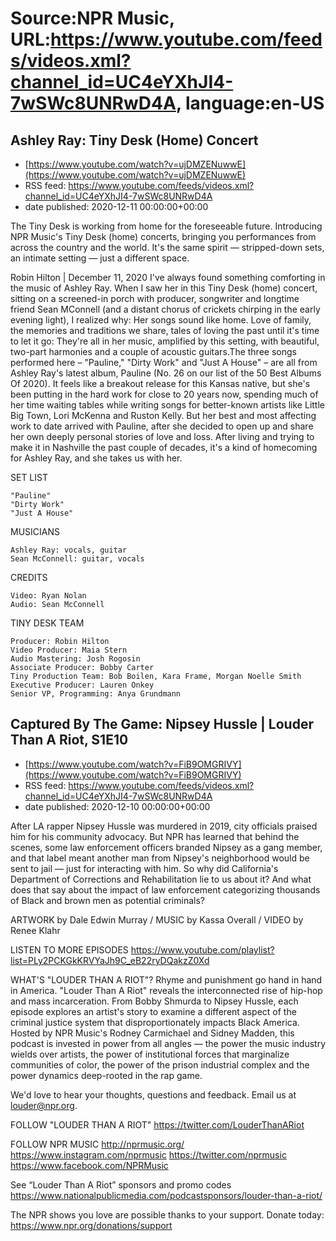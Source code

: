 # Source:NPR Music, URL:https://www.youtube.com/feeds/videos.xml?channel_id=UC4eYXhJI4-7wSWc8UNRwD4A, language:en-US

## Ashley Ray: Tiny Desk (Home) Concert
 - [https://www.youtube.com/watch?v=ujDMZENuwwE](https://www.youtube.com/watch?v=ujDMZENuwwE)
 - RSS feed: https://www.youtube.com/feeds/videos.xml?channel_id=UC4eYXhJI4-7wSWc8UNRwD4A
 - date published: 2020-12-11 00:00:00+00:00

The Tiny Desk is working from home for the foreseeable future. Introducing NPR Music's Tiny Desk (home) concerts, bringing you performances from across the country and the world. It's the same spirit — stripped-down sets, an intimate setting — just a different space.

Robin Hilton | December 11, 2020
I've always found something comforting in the music of Ashley Ray. When I saw her in this Tiny Desk (home) concert, sitting on a screened-in porch with producer, songwriter and longtime friend Sean MConnell (and a distant chorus of crickets chirping in the early evening light), I realized why: Her songs sound like home. Love of family, the memories and traditions we share, tales of loving the past until it's time to let it go: They're all in her music, amplified by this setting, with beautiful, two-part harmonies and a couple of acoustic guitars.The three songs performed here – "Pauline," "Dirty Work" and "Just A House" – are all from Ashley Ray's latest album, Pauline (No. 26 on our list of the 50 Best Albums Of 2020). It feels like a breakout release for this Kansas native, but she's been putting in the hard work for close to 20 years now, spending much of her time waiting tables while writing songs for better-known artists like Little Big Town, Lori McKenna and Ruston Kelly.  But her best and most affecting work to date arrived with Pauline, after she decided to open up and share her own deeply personal stories of love and loss. After living and trying to make it in Nashville the past couple of decades, it's a kind of homecoming for Ashley Ray, and she takes us with her.


SET LIST

    "Pauline"
    "Dirty Work"
    "Just A House"

MUSICIANS

    Ashley Ray: vocals, guitar
    Sean McConnell: guitar, vocals

CREDITS

    Video: Ryan Nolan
    Audio: Sean McConnell

TINY DESK TEAM

    Producer: Robin Hilton
    Video Producer: Maia Stern
    Audio Mastering: Josh Rogosin
    Associate Producer: Bobby Carter
    Tiny Production Team: Bob Boilen, Kara Frame, Morgan Noelle Smith
    Executive Producer: Lauren Onkey
    Senior VP, Programming: Anya Grundmann

## Captured By The Game: Nipsey Hussle | Louder Than A Riot, S1E10
 - [https://www.youtube.com/watch?v=FiB9OMGRIVY](https://www.youtube.com/watch?v=FiB9OMGRIVY)
 - RSS feed: https://www.youtube.com/feeds/videos.xml?channel_id=UC4eYXhJI4-7wSWc8UNRwD4A
 - date published: 2020-12-10 00:00:00+00:00

After LA rapper Nipsey Hussle was murdered in 2019, city officials praised him for his community advocacy. But NPR has learned that behind the scenes, some law enforcement officers branded Nipsey as a gang member, and that label meant another man from Nipsey's neighborhood would be sent to jail — just for interacting with him. So why did California's Department of Corrections and Rehabilitation lie to us about it? And what does that say about the impact of law enforcement categorizing thousands of Black and brown men as potential criminals?

ARTWORK by Dale Edwin Murray / MUSIC by Kassa Overall / VIDEO by Renee Klahr

LISTEN TO MORE EPISODES
https://www.youtube.com/playlist?list=PLy2PCKGkKRVYaJh9C_eB22ryDQakzZ0Xd

WHAT'S "LOUDER THAN A RIOT"?
Rhyme and punishment go hand in hand in America. "Louder Than A Riot" reveals the interconnected rise of hip-hop and mass incarceration. From Bobby Shmurda to Nipsey Hussle, each episode explores an artist's story to examine a different aspect of the criminal justice system that disproportionately impacts Black America. Hosted by NPR Music's Rodney Carmichael and Sidney Madden, this podcast is invested in power from all angles — the power the music industry wields over artists, the power of institutional forces that marginalize communities of color, the power of the prison industrial complex and the power dynamics deep-rooted in the rap game.

We'd love to hear your thoughts, questions and feedback. Email us at louder@npr.org.

FOLLOW "LOUDER THAN A RIOT"
https://twitter.com/LouderThanARiot

FOLLOW NPR MUSIC
http://nprmusic.org/
https://www.instagram.com/nprmusic
https://twitter.com/nprmusic
https://www.facebook.com/NPRMusic

See “Louder Than A Riot” sponsors and promo codes
https://www.nationalpublicmedia.com/podcastsponsors/louder-than-a-riot/

The NPR shows you love are possible thanks to your support. Donate today: https://www.npr.org/donations/support

